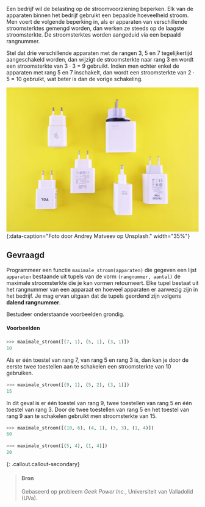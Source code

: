 Een bedrijf wil de belasting op de stroomvoorziening beperken. Elk van de apparaten binnen het bedrijf gebruikt een bepaalde hoeveelheid stroom. Men voert de volgende beperking in, als er apparaten van verschillende stroomsterktes gemengd worden, dan werken ze steeds op de laagste stroomsterkte. De stroomsterktes worden aangeduid via een bepaald rangnummer.

Stel dat drie verschillende apparaten met de rangen 3, 5 en 7 tegelijkertijd aangeschakeld worden, dan wijzigt de stroomsterkte naar rang 3 en wordt een stroomsterkte van 3 · 3 = 9 gebruikt. Indien men echter enkel de apparaten met rang 5 en 7 inschakelt, dan wordt een stroomsterkte van 2 · 5 = 10 gebruikt, wat beter is dan de vorige schakeling.

![Foto door Andrey Matveev op Unsplash.](media/andrey-matveev.jpg "Foto door Andrey Matveev op Unsplash."){:data-caption="Foto door Andrey Matveev op Unsplash." width="35%"}

## Gevraagd
Programmeer een functie `maximale_stroom(apparaten)` die gegeven een lijst `apparaten` bestaande uit tupels van de vorm `(rangnummer, aantal)` de maximale stroomsterkte die je kan vormen retourneert. Elke tupel bestaat uit het rangnummer van een apparaat en hoeveel apparaten er aanwezig zijn in het bedrijf. Je mag ervan uitgaan dat de tupels geordend zijn volgens **dalend rangnummer**.

Bestudeer onderstaande voorbeelden grondig.

#### Voorbeelden

```python
>>> maximale_stroom([(7, 1), (5, 1), (3, 1)])
10
```
Als er één toestel van rang 7, van rang 5 en rang 3 is, dan kan je door de eerste twee toestellen aan te schakelen een stroomsterkte van 10 gebruiken.


```python
>>> maximale_stroom([(9, 1), (5, 2), (3, 1)])
15
```
In dit geval is er één toestel van rang 9, twee toestellen van rang 5 en één toestel van rang 3. Door de twee toestellen van rang 5 en het toestel van rang 9 aan te schakelen gebruikt men stroomsterkte van 15. 

```python
>>> maximale_stroom([(10, 6), (4, 1), (3, 3), (1, 4)])
60
```

```python
>>> maximale_stroom([(5, 4), (1, 4)])
20
```


{: .callout.callout-secondary}
>#### Bron
> Gebaseerd op probleem *Geek Power Inc.*, Universiteit van Valladolid (UVa). 
